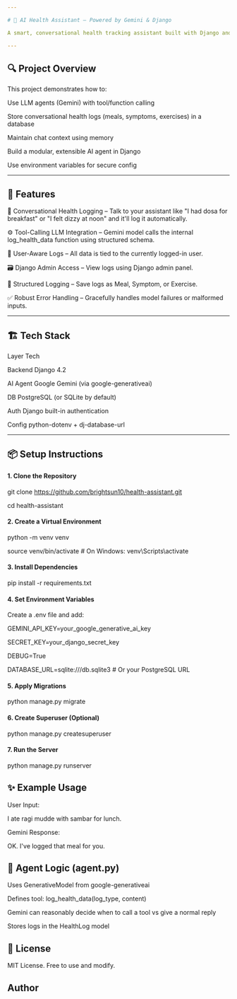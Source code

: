 ```yaml
---

# 🧠 AI Health Assistant – Powered by Gemini & Django

A smart, conversational health tracking assistant built with Django and powered by Gemini 1.5 Flash (Google Generative AI). The assistant can log meals, symptoms, and exercises conversationally and store them in a structured format for user-friendly tracking.

--- 
```


## 🔍 Project Overview

This project demonstrates how to:

Use LLM agents (Gemini) with tool/function calling

Store conversational health logs (meals, symptoms, exercises) in a database

Maintain chat context using memory

Build a modular, extensible AI agent in Django

Use environment variables for secure config

---

## 🚀 Features

🧠 Conversational Health Logging – Talk to your assistant like "I had dosa for breakfast" or "I felt dizzy at noon" and it'll log it automatically.

⚙️ Tool-Calling LLM Integration – Gemini model calls the internal log_health_data function using structured schema.

👤 User-Aware Logs – All data is tied to the currently logged-in user.

🗃️ Django Admin Access – View logs using Django admin panel.

📄 Structured Logging – Save logs as Meal, Symptom, or Exercise.

✅ Robust Error Handling – Gracefully handles model failures or malformed inputs.

---

## 🏗️ Tech Stack

Layer	Tech

Backend	Django 4.2

AI Agent	Google Gemini (via google-generativeai)

DB	PostgreSQL (or SQLite by default)

Auth	Django built-in authentication

Config	python-dotenv + dj-database-url

---

## 📦 Setup Instructions

#### 1. Clone the Repository

git clone https://github.com/brightsun10/health-assistant.git

cd health-assistant

#### 2. Create a Virtual Environment

python -m venv venv

source venv/bin/activate  # On Windows: venv\Scripts\activate

#### 3. Install Dependencies

pip install -r requirements.txt

#### 4. Set Environment Variables
Create a .env file and add:

GEMINI_API_KEY=your_google_generative_ai_key

SECRET_KEY=your_django_secret_key

DEBUG=True

DATABASE_URL=sqlite:///db.sqlite3  # Or your PostgreSQL URL

#### 5. Apply Migrations

python manage.py migrate

#### 6. Create Superuser (Optional)

python manage.py createsuperuser

#### 7. Run the Server

python manage.py runserver

## ✨ Example Usage

User Input:

I ate ragi mudde with sambar for lunch.

Gemini Response:

OK. I've logged that meal for you.

## 🧠 Agent Logic (agent.py)

Uses GenerativeModel from google-generativeai

Defines tool: log_health_data(log_type, content)

Gemini can reasonably decide when to call a tool vs give a normal reply

Stores logs in the HealthLog model

## 🔐 License
MIT License. Free to use and modify.

## Author


